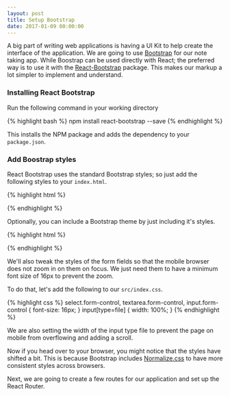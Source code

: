 ```yaml
---
layout: post
title: Setup Bootstrap
date: 2017-01-09 00:00:00
---
```


A big part of writing web applications is having a UI Kit to help create the interface of the application. We are going to use [Bootstrap](http://getbootstrap.com) for our note taking app. While Boostrap can be used directly with React; the preferred way is to use it with the [React-Bootstrap](https://react-bootstrap.github.io) package. This makes our markup a lot simpler to implement and understand.

### Installing React Bootstrap

Run the following command in your working directory

{% highlight bash %}
npm install react-bootstrap --save
{% endhighlight %}

This installs the NPM package and adds the dependency to your `package.json`.

### Add Boostrap styles

React Bootstrap uses the standard Bootstrap styles; so just add the following styles to your `index.html`.

{% highlight html %}
<link rel="stylesheet" href="https://maxcdn.bootstrapcdn.com/bootstrap/latest/css/bootstrap.min.css">
{% endhighlight %}

Optionally, you can include a Bootstrap theme by just including it's styles.

{% highlight html %}
<link rel="stylesheet" href="https://maxcdn.bootstrapcdn.com/bootstrap/latest/css/bootstrap-theme.min.css">
{% endhighlight %}

We'll also tweak the styles of the form fields so that the mobile browser does not zoom in on them on focus. We just need them to have a minimum font size of 16px to prevent the zoom.

To do that, let's add the following to our `src/index.css`.

{% highlight css %}
select.form-control,
textarea.form-control,
input.form-control {
  font-size: 16px;
}
input[type=file] {
  width: 100%;
}
{% endhighlight %}

We are also setting the width of the input type file to prevent the page on mobile from overflowing and adding a scroll.

Now if you head over to your browser, you might notice that the styles have shifted a bit. This is because Bootstrap includes [Normalize.css](http://necolas.github.io/normalize.css/) to have more consistent styles across browsers.

Next, we are going to create a few routes for our application and set up the React Router.
